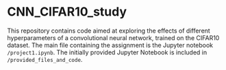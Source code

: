 # CNN_CIFAR10_study
This repository contains code aimed at exploring the effects of different hyperparameters of a convolutional neural network, trained on the CIFAR10 dataset. The main file containing the assignment is the Jupyter notebook `/project1.ipynb`. The initially provided Jupyter Notebook is included in `/provided_files_and_code`.
